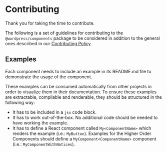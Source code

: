 # Contributing

Thank you for taking the time to contribute.

The following is a set of guidelines for contributing to the `@wordpress/components` package to be considered in addition to the general ones described in our [Contributing Policy](/CONTRIBUTING.md).

## Examples

Each component needs to include an example in its README.md file to demonstrate the usage of the component.

These examples can be consumed automatically from other projects in order to visualize them in their documentation. To ensure these examples are extractable, compilable and renderable, they should be structured in the following way:

* It has to be included in a `jsx` code block.
* It has to work out-of-the-box. No additional code should be needed to have working the example.
* It has to define a React component called `My<ComponentName>` which renders the example (i.e.: `MyButton`). Examples for the Higher Order Components should define a `MyComponent<ComponentName>` component (i.e.: `MyComponentWithNotices`). 
